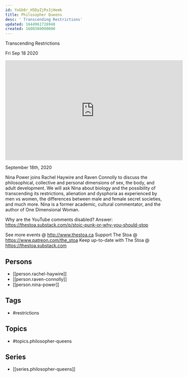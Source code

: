 ```yaml
---
id: YoGb8r_H5DyZjRs3jHemk
title: Philosopher Queens
desc: ' Transcending Restrictions'
updated: 1644961726948
created: 1600380000000
---
```



 Transcending Restrictions

Fri Sep 18 2020

<iframe width="560" height="315" src="https://www.youtube.com/embed/3fLpAxO-1nw" title="Philosopher Queens: Transcending Restrictions w/ Rachel Haywire and Raven Connolly feat. Nina Power" frameborder="0" allow="accelerometer; autoplay; clipboard-write; encrypted-media; gyroscope; picture-in-picture" allowfullscreen ></iframe>

September 18th, 2020

Nina Power joins Rachel Haywire and Raven Connolly to discuss the philosophical, collective and personal dimensions of sex, the body, and adult development. We will ask Nina about biology and the possibility of transcending its restrictions, alienation and dysphoria as experienced by men vs women, the differences between male and female secret societies, and much more. Nina is a former academic, cultural commentator, and the author of One Dimensional Woman.

Why are the YouTube comments disabled? Answer: https://thestoa.substack.com/p/stoic-punk-or-why-you-should-stop

See more events @ http://www.thestoa.ca
Support The Stoa @ https://www.patreon.com/the_stoa
Keep up-to-date with The Stoa @ https://thestoa.substack.com

## Persons

- [[person.rachel-haywire]]
- [[person.raven-connolly]]
- [[person.nina-power]]

## Tags

- #restrictions

## Topics

- #topics.philosopher-queens

## Series

- [[series.philosopher-queens]]


